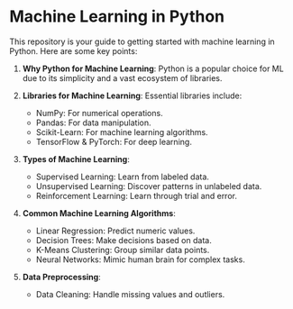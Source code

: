 # Machine Learning in Python

This repository is your guide to getting started with machine learning in Python. Here are some key points:

1. **Why Python for Machine Learning**: Python is a popular choice for ML due to its simplicity and a vast ecosystem of libraries.

2. **Libraries for Machine Learning**: Essential libraries include:
   - NumPy: For numerical operations.
   - Pandas: For data manipulation.
   - Scikit-Learn: For machine learning algorithms.
   - TensorFlow & PyTorch: For deep learning.

3. **Types of Machine Learning**:
   - Supervised Learning: Learn from labeled data.
   - Unsupervised Learning: Discover patterns in unlabeled data.
   - Reinforcement Learning: Learn through trial and error.

4. **Common Machine Learning Algorithms**:
   - Linear Regression: Predict numeric values.
   - Decision Trees: Make decisions based on data.
   - K-Means Clustering: Group similar data points.
   - Neural Networks: Mimic human brain for complex tasks.

5. **Data Preprocessing**:
   - Data Cleaning: Handle missing values and outliers.

